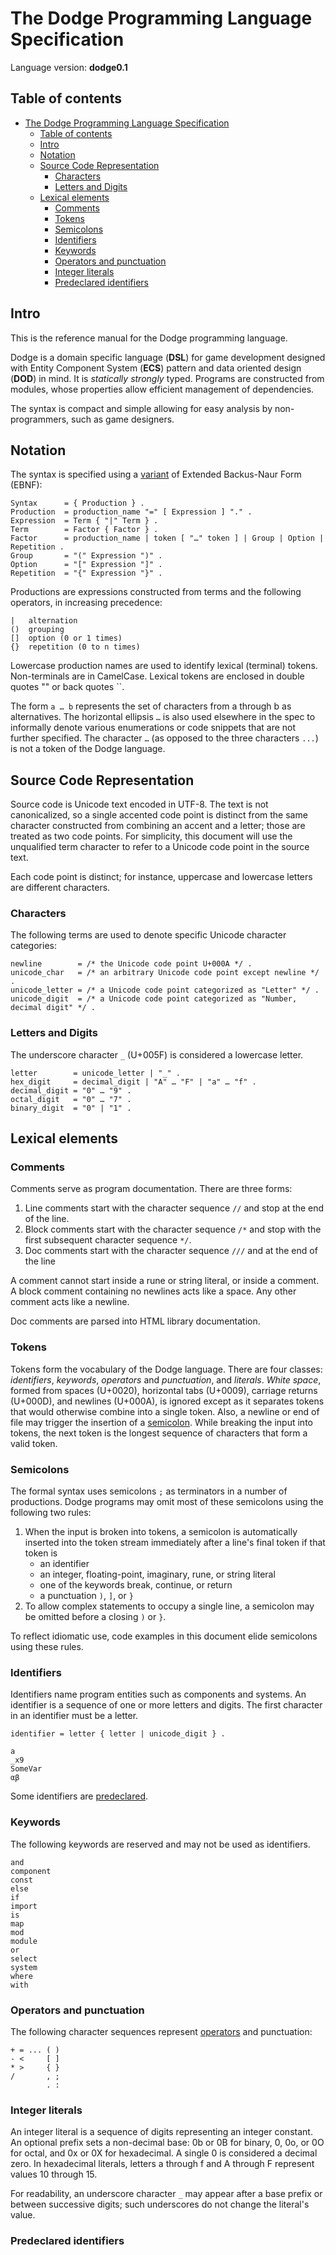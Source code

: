 # The Dodge Programming Language Specification

Language version: **dodge0.1**

## Table of contents

- [The Dodge Programming Language Specification](#the-dodge-programming-language-specification)
  - [Table of contents](#table-of-contents)
  - [Intro](#intro)
  - [Notation](#notation)
  - [Source Code Representation](#source-code-representation)
    - [Characters](#characters)
    - [Letters and Digits](#letters-and-digits)
  - [Lexical elements](#lexical-elements)
    - [Comments](#comments)
    - [Tokens](#tokens)
    - [Semicolons](#semicolons)
    - [Identifiers](#identifiers)
    - [Keywords](#keywords)
    - [Operators and punctuation](#operators-and-punctuation)
    - [Integer literals](#integer-literals)
    - [Predeclared identifiers](#predeclared-identifiers)

## Intro

This is the reference manual for the Dodge programming language.

Dodge is a domain specific language (**DSL**) for game development designed with Entity Component System (**ECS**) pattern and data oriented design (**DOD**) in mind. It is *statically* *strongly* typed. Programs are constructed from modules, whose properties allow efficient management of dependencies.

The syntax is compact and simple allowing for easy analysis by non-programmers, such as game designers.

## Notation

The syntax is specified using a [variant](https://en.wikipedia.org/wiki/Wirth_syntax_notation) of Extended Backus-Naur Form (EBNF):

```ebnf
Syntax      = { Production } .
Production  = production_name "=" [ Expression ] "." .
Expression  = Term { "|" Term } .
Term        = Factor { Factor } .
Factor      = production_name | token [ "…" token ] | Group | Option | Repetition .
Group       = "(" Expression ")" .
Option      = "[" Expression "]" .
Repetition  = "{" Expression "}" .
```

Productions are expressions constructed from terms and the following operators, in increasing precedence:

```text
|   alternation
()  grouping
[]  option (0 or 1 times)
{}  repetition (0 to n times)
```

Lowercase production names are used to identify lexical (terminal) tokens. Non-terminals are in CamelCase. Lexical tokens are enclosed in double quotes "" or back quotes ``.

The form `a … b` represents the set of characters from a through b as alternatives. The horizontal ellipsis `…` is also used elsewhere in the spec to informally denote various enumerations or code snippets that are not further specified. The character `…` (as opposed to the three characters `...`) is not a token of the Dodge language.

## Source Code Representation

Source code is Unicode text encoded in UTF-8. The text is not canonicalized, so a single accented code point is distinct from the same character constructed from combining an accent and a letter; those are treated as two code points. For simplicity, this document will use the unqualified term character to refer to a Unicode code point in the source text.

Each code point is distinct; for instance, uppercase and lowercase letters are different characters.

### Characters

The following terms are used to denote specific Unicode character categories:

```ebnf
newline        = /* the Unicode code point U+000A */ .
unicode_char   = /* an arbitrary Unicode code point except newline */ .
unicode_letter = /* a Unicode code point categorized as "Letter" */ .
unicode_digit  = /* a Unicode code point categorized as "Number, decimal digit" */ .
```

### Letters and Digits

The underscore character `_` (U+005F) is considered a lowercase letter.

```ebnf
letter        = unicode_letter | "_" .
hex_digit     = decimal_digit | "A" … "F" | "a" … "f" .
decimal_digit = "0" … "9" .
octal_digit   = "0" … "7" .
binary_digit  = "0" | "1" .
```

## Lexical elements

### Comments

Comments serve as program documentation. There are three forms:

1. Line comments start with the character sequence `//` and stop at the end of the line.
2. Block comments start with the character sequence `/*` and stop with the first subsequent character sequence `*/`.
3. Doc comments start with the character sequence `///` and at the end of the line

A comment cannot start inside a rune or string literal, or inside a comment. A block comment containing no newlines acts like a space. Any other comment acts like a newline.

Doc comments are parsed into HTML library documentation.

### Tokens

Tokens form the vocabulary of the Dodge language. There are four classes: *identifiers*, *keywords*, *operators* and *punctuation*, and *literals*. *White space*, formed from spaces (U+0020), horizontal tabs (U+0009), carriage returns (U+000D), and newlines (U+000A), is ignored except as it separates tokens that would otherwise combine into a single token. Also, a newline or end of file may trigger the insertion of a [semicolon](#semicolons). While breaking the input into tokens, the next token is the longest sequence of characters that form a valid token.

### Semicolons

The formal syntax uses semicolons `;` as terminators in a number of productions. Dodge programs may omit most of these semicolons using the following two rules:

1. When the input is broken into tokens, a semicolon is automatically inserted into the token stream immediately after a line's final token if that token is
   - an identifier
   - an integer, floating-point, imaginary, rune, or string literal
   - one of the keywords break, continue, or return
   - a punctuation `)`, `]`, or `}`
2. To allow complex statements to occupy a single line, a semicolon may be omitted before a closing `)` or `}`.

To reflect idiomatic use, code examples in this document elide semicolons using these rules.

### Identifiers

Identifiers name program entities such as components and systems. An identifier is a sequence of one or more letters and digits. The first character in an identifier must be a letter.

```ebnf
identifier = letter { letter | unicode_digit } .
```

```text
a
_x9
SomeVar
αβ
```

Some identifiers are [predeclared](#predeclared-identifiers).

### Keywords

The following keywords are reserved and may not be used as identifiers.

```text
and
component
const
else
if 
import
is
map
mod
module
or
select
system
where
with
```

### Operators and punctuation

The following character sequences represent [operators](#operators) and punctuation:

```text
+ = ... ( )
- <     [ ]
* >     { }
/       , ;
        . :
```

### Integer literals

An integer literal is a sequence of digits representing an integer constant. An optional prefix sets a non-decimal base: 0b or 0B for binary, 0, 0o, or 0O for octal, and 0x or 0X for hexadecimal. A single 0 is considered a decimal zero. In hexadecimal literals, letters a through f and A through F represent values 10 through 15.

For readability, an underscore character `_` may appear after a base prefix or between successive digits; such underscores do not change the literal's value.

### Predeclared identifiers
